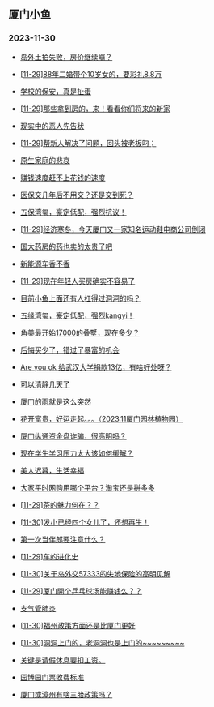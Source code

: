 ## 厦门小鱼 
### 2023-11-30

+ [岛外土拍失败，房价继续崩？](http://bbs.xmfish.com/read-htm-tid-18113300.html)

+ [[11-29]88年二婚带个10岁女的，要彩礼8.8万](http://bbs.xmfish.com/read-htm-tid-18113273.html)

+ [学校的保安，真是扯蛋](http://bbs.xmfish.com/read-htm-tid-18113104.html)

+ [[11-29]那些拿到房的，来！看看你们将来的新家](http://bbs.xmfish.com/read-htm-tid-18113279.html)

+ [现实中的恶人先告状](http://bbs.xmfish.com/read-htm-tid-18113217.html)

+ [[11-29]帮新人解决了问题，回头被老板叼；](http://bbs.xmfish.com/read-htm-tid-18113179.html)

+ [原生家庭的悲哀](http://bbs.xmfish.com/read-htm-tid-18113131.html)

+ [赚钱速度赶不上花钱的速度](http://bbs.xmfish.com/read-htm-tid-18113345.html)

+ [医保交几年后不用交？还是交到死？](http://bbs.xmfish.com/read-htm-tid-18113246.html)

+ [五保湾玺，豪定低配，强烈抗议！](http://bbs.xmfish.com/read-htm-tid-18113322.html)

+ [[11-29]经济寒冬，今天厦门又一家知名运动鞋电商公司倒闭](http://bbs.xmfish.com/read-htm-tid-18113478.html)

+ [国大药房的药也卖的太贵了吧](http://bbs.xmfish.com/read-htm-tid-18113384.html)

+ [新能源车香不香](http://bbs.xmfish.com/read-htm-tid-18113334.html)

+ [[11-29]现在年轻人买房确实不容易了](http://bbs.xmfish.com/read-htm-tid-18113449.html)

+ [目前小鱼上面还有人杠得过洞洞的吗？](http://bbs.xmfish.com/read-htm-tid-18113344.html)

+ [五缘湾玺，豪定低配，强烈kangyi！](http://bbs.xmfish.com/read-htm-tid-18113389.html)

+ [角美最开始17000的叠墅，现在多少？](http://bbs.xmfish.com/read-htm-tid-18113358.html)

+ [后悔买少了，错过了暴富的机会](http://bbs.xmfish.com/read-htm-tid-18113373.html)

+ [Are you ok 给武汉大学捐款13亿，有啥好处呀？](http://bbs.xmfish.com/read-htm-tid-18113540.html)

+ [可以清静几天了](http://bbs.xmfish.com/read-htm-tid-18113609.html)

+ [厦门的雨就是这么突然](http://bbs.xmfish.com/read-htm-tid-18113448.html)

+ [花开富贵，好运走起。。。（2023.11厦门园林植物园）](http://bbs.xmfish.com/read-htm-tid-18113410.html)

+ [厦门纵通资金盘诈骗，很高明吗？](http://bbs.xmfish.com/read-htm-tid-18113508.html)

+ [现在学生学习压力太大该如何缓解？](http://bbs.xmfish.com/read-htm-tid-18113530.html)

+ [美人迟暮，生活幸福](http://bbs.xmfish.com/read-htm-tid-18113534.html)

+ [大家平时网购用哪个平台？淘宝还是拼多多](http://bbs.xmfish.com/read-htm-tid-18113513.html)

+ [[11-29]茶的魅力何在？？](http://bbs.xmfish.com/read-htm-tid-18113577.html)

+ [[11-30]发小已经四个女儿了，还想再生！](http://bbs.xmfish.com/read-htm-tid-18113798.html)

+ [第一次当伴郎要注意什么？](http://bbs.xmfish.com/read-htm-tid-18113627.html)

+ [[11-29]车的进化史](http://bbs.xmfish.com/read-htm-tid-18113538.html)

+ [[11-30]关于岛外交57333的失地保险的高明见解](http://bbs.xmfish.com/read-htm-tid-18113658.html)

+ [[11-29]厦门開个乒乓球场能赚钱么？？](http://bbs.xmfish.com/read-htm-tid-18113614.html)

+ [支气管肺炎](http://bbs.xmfish.com/read-htm-tid-18113567.html)

+ [[11-30]福州政策方面还是比厦门更好](http://bbs.xmfish.com/read-htm-tid-18113813.html)

+ [[11-30]洞洞上门的，老洞洞也是上门的~~~~~~~~~](http://bbs.xmfish.com/read-htm-tid-18113793.html)

+ [关键是请假休息要扣工资。](http://bbs.xmfish.com/read-htm-tid-18113613.html)

+ [园博园门票收费标准](http://bbs.xmfish.com/read-htm-tid-18113854.html)

+ [厦门或漳州有啥三胎政策吗？](http://bbs.xmfish.com/read-htm-tid-18113639.html)

